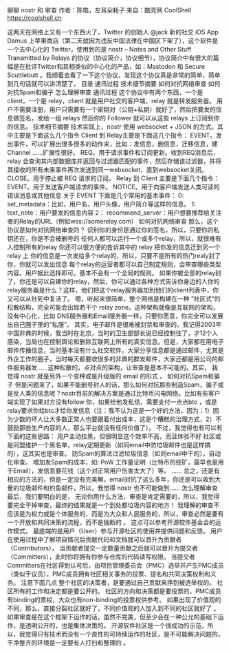 聊聊 nostr 和 审查
作者：陈皓，左耳朵耗子
来自：酷壳网 CoolShell https://coolshell.cn

这两天在网络上又有一个东西火了，Twitter 的创始人 @jack 新的社交 iOS App Damus 上苹果商店（第二天就因为违反中国法律在中国区下架了），这个软件是一个去中心化的 Twitter，使用到的是 nostr – Notes and Other Stuff Transmitted by Relays 的协议（协议简介，协议细节），协议简介中有很大的篇幅是在批评Twitter和其相类似的中心化的产品，如：Mastodon 和 Secure Scuttlebutt 。我顺着去看了一下这个协议，发现这个协议真是非常的简单，简单到几句话就可以讲清楚了。
目录
通讯过程 技术细节摘要 如何对抗网络审查 如何对抗Spam和骗子 怎么理解审查
通讯过程
这个协议中有两个东西，一个是 client，一个是 relay，client 就是用户社交的客户端，relay 就是转发服务器。 用户不需要注册，用户只需要有一个密钥对（公钥+私钥）就好了，然后把要发的信息做签名，发给一组 relays 然后你的 Follower 就可以从这些 relays 上订阅到你的信息。
技术细节摘要
技术实现上，nostr 使用 websocket + JSON 的方式。其中主要是下面这么几个指令 Client 到 Relay主要是下面这几个指令： EVENT。发出事件，可以扩展出很多很多的动作来，比如：发信息，删信息，迁移信息，建 Channel ……扩展性很好。 REQ。用于请求事件和订阅更新。收到REQ消息后，relay 会查询其内部数据库并返回与过滤器匹配的事件，然后存储该过滤器，并将其接收的所有未来事件再次发送到同一websocket，直到websocket关闭。 CLOSE。用于停止被 REQ 请求的订阅。 Relay 到 Client 主要是下面几个指令： EVENT。用于发送客户端请求的事件。 NOTICE。用于向客户端发送人类可读的错误消息或其他信息 关于 EVENT 下面是几个常用的基本事件： 0: set_metadata：比如，用户名，用户头像，用户简介等这样的信息。 1: text_note：用户要发的信息内容 2： recommend_server：用户想要推荐给关注者的Relay的URL（例如wss://somerelay.com）
如何对抗网络审查
那么，这个协议是如何对抗网络审查的？
识别你的身份是通过你的签名，所以，只要你的私钥还在，你是不会被删号的 任何人都可以运行一个或多个relay，所以，就很难有人控制所有的relay 你还可以很方便的告诉其中的 relay 把你发的信息迁到另一个 relay 上 你的信息是一次发给多个relay的，所以，只要不是所有的热门realy封了你，你就可以发出信息 每个relay的运营者都可以自己制定规则，会审查哪些类型内容。用户据此选择即可。基本不会有一个全局的规则。 如果你被全部的relay封了，你还是可以自建你的relay，然后，你可以通过各种方式告诉你身边的人你的relay服务器是什么？这样，他们把这个relay服务器加到他们的client列表中，你又可以从社死中复活了。
嗯，听起来很简单，整个网络是构建在一种 “社区式”的松散结构，完全可能会出现若干个 relay zone。这种架构就像是互联网的架构，没有中心化，比如 DNS服务器和Email服务器一样，只要你愿意，你完全可以发展出自己圈子里的“私服”。
其实，电子邮件是很难被封禁和审查的。我记得2003年中国非典的时候，我当时在北京，当时的卫生部部长说已经控制住了，才12个人感染，当局也在控制舆论和删除互联网上所有的真实信息。但是，大家都在用电子邮件传播信息，当时基本没有什么社交软件，大家分享信息都是通过邮件，尤其是外企工作的圈子，当时每天都要收很多的非典的群发邮件，大家还都是用公司的邮件服务器发……这种松散的，点对点的架构，让审查是基本不可能的。其实， 我觉得 nostr 就是另外一个变种或是升级版的 email 的形式 。
如何对抗Spam和骗子
但是问题来了，如果不能删号封人的话，那么如何对抗那些制造Spam，骗子或是反人类的信息呢？nostr目前的解决方案是通过比特币闪电网络。比如有些客户端实现了如果对方没有follow 你，如果给他发私信，需要支付一点点btc ，或是relay要求你给btc才给你发信息（注：我不认为这是一个好的方法，因为：1）因为少数的坏人让大多数正常人也要跟着付出成本，这是个糟糕的治理方式，2）不鼓励那些生产内容的人，那么平台就没有任何价值了）。
不过，我觉得也有可以有下面的这些思路：
用户主动拉黑，但很明显这个效率不高，而且体验不好 社区或是同盟维护一个黑名单，relay定期更新（如同email中防垃圾邮件也是这样搞的），这其实也是审查。 防Spam的算法过滤垃圾信息（如同email中干的），自动化审查。 增加发Spam的成本，如: PoW 工作量证明（比特币的挖矿，最早也是用于Email），发信息要花钱（这个对正常用户伤害太大了）等。 ……
总之，还是有相应的方法的，但是一定没有完美解，email对抗了这么多年，你还是可以收到大量的垃圾邮件和钓鱼邮件，所以，我觉得 nostr 也不可能做到……
怎么理解审查
最后，我们要明白的是， 无论你用什么方法，审查是肯定需要的，所以，我觉得要完全干掉审查，最终的结果就是一个到处都垃圾内容的地方！
我理解的审查不应该是为权力或是个体服务的，而是为大众和人民服务的，所以，审查必然是要有一个开放和共同决策的流程，而不是独断的 。
这点可以参考开源软件基金会的运作模式。
最底端的是用户（User）参与开源社区的使用并提供问题和反馈。 用户在使用过程中了解项目情况后贡献代码和文档就可以晋升为贡献者（Contributors）， 当贡献者提交一定数量贡献之后就可以晋升为提交者（Committers），此时你将拥有你参与仓库的代码读写权限。 当提交者Committers在社区得到认可后，由项目管理委员会（PMC）选举并产生PMC成员（类似于议员），PMC成员拥有社区相关事务的投票、提名和共同决策权利和义务。
注意下面几点
整个社区的决策者，是要通过自己贡献来挣到被选举权的。 社区所有的工作和决定都是要公开的。 社区的方向和决策都是要投票的，PMC成员有binding的票权，大众也有non-binding的投票权供参考。 如果出现了价值观的不同，那么，直接分裂社区就好了，不同价值观的人加入到不同的社区就好了 。
如果审查是在这个框架下运作的话，虽然不完美，但至少会在一种公允的基础下运作，是透明公开的，也是集体决策的。
开源软件社区是一个很成功的示范，所以，我觉得只有技术而没有一个良性的可持续运作的社区，是不可能解决问题的， 干净整齐的环境是一定要有人打扫和整理的 。